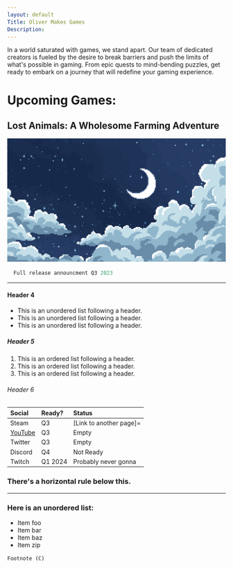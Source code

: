 ```yaml
---
layout: default
Title: Oliver Makes Games
Description:  
---
```


In a world saturated with games, we stand apart. Our team of dedicated creators is fueled by the desire to break barriers and push the limits of what's possible in gaming. From epic quests to mind-bending puzzles, get ready to embark on a journey that will redefine your gaming experience.

# Upcoming Games:

## Lost Animals: A Wholesome Farming Adventure
![Banner](/assets/img/BG.png)

```js
  Full release announcment Q3 2023
```

* * *

#### Header 4

*   This is an unordered list following a header.
*   This is an unordered list following a header.
*   This is an unordered list following a header.

##### Header 5

1.  This is an ordered list following a header.
2.  This is an ordered list following a header.
3.  This is an ordered list following a header.

###### Header 6

| Social       | Ready?            | Status|
|:-------------|:------------------|:------|
| Steam        | Q3                |[Link to another page]=
| [YouTube](https://www.youtube.com/channel/UC0XdaCA-zPShdqIptghatgg)      | Q3                |Empty|
| Twitter      | Q3                |Empty   |
| Discord      | Q4                |Not Ready|
| Twitch       | Q1 2024           |Probably never gonna  |

### There's a horizontal rule below this.

* * *

### Here is an unordered list:

*   Item foo
*   Item bar
*   Item baz
*   Item zip



```
Footnote (C)
```
